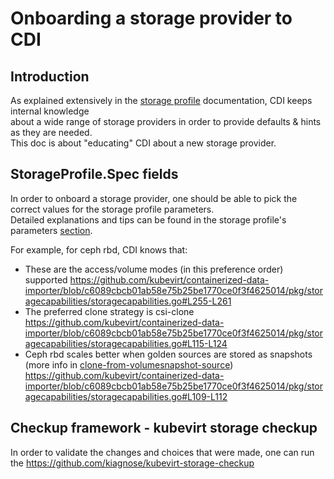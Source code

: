 # Onboarding a storage provider to CDI

## Introduction

As explained extensively in the [storage profile](./storageprofile.md) documentation, CDI keeps internal knowledge  
about a wide range of storage providers in order to provide defaults & hints as they are needed.  
This doc is about "educating" CDI about a new storage provider.

## StorageProfile.Spec fields
In order to onboard a storage provider, one should be able to pick the correct values for the storage profile parameters.  
Detailed explanations and tips can be found in the storage profile's parameters [section](./storageprofile.md#parameters).

For example, for ceph rbd, CDI knows that:
- These are the access/volume modes (in this preference order) supported
https://github.com/kubevirt/containerized-data-importer/blob/c6089cbcb01ab58e75b25be1770ce0f3f4625014/pkg/storagecapabilities/storagecapabilities.go#L255-L261
- The preferred clone strategy is csi-clone
https://github.com/kubevirt/containerized-data-importer/blob/c6089cbcb01ab58e75b25be1770ce0f3f4625014/pkg/storagecapabilities/storagecapabilities.go#L115-L124
- Ceph rbd scales better when golden sources are stored as snapshots (more info in [clone-from-volumesnapshot-source](./clone-from-volumesnapshot-source.md))
https://github.com/kubevirt/containerized-data-importer/blob/c6089cbcb01ab58e75b25be1770ce0f3f4625014/pkg/storagecapabilities/storagecapabilities.go#L109-L112

## Checkup framework - kubevirt storage checkup
In order to validate the changes and choices that were made, one can run the https://github.com/kiagnose/kubevirt-storage-checkup